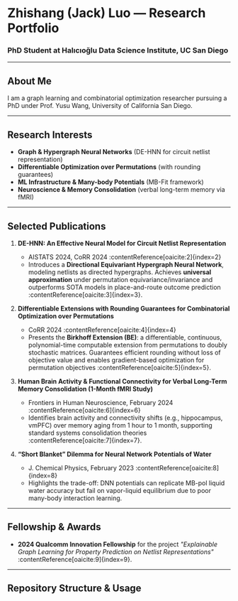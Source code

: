 # Zhishang (Jack) Luo — Research Portfolio

### PhD Student at Halıcıoğlu Data Science Institute, UC San Diego

---

##  About Me

I am a graph learning and combinatorial optimization researcher pursuing a PhD under Prof. Yusu Wang, University of California San Diego.

---

##  Research Interests

- **Graph & Hypergraph Neural Networks** (DE-HNN for circuit netlist representation)  
- **Differentiable Optimization over Permutations** (with rounding guarantees)  
- **ML Infrastructure & Many-body Potentials** (MB-Fit framework)  
- **Neuroscience & Memory Consolidation** (verbal long-term memory via fMRI)

---

##  Selected Publications

1. **DE-HNN: An Effective Neural Model for Circuit Netlist Representation**  
   - AISTATS 2024, CoRR 2024 :contentReference[oaicite:2]{index=2}  
   - Introduces a **Directional Equivariant Hypergraph Neural Network**, modeling netlists as directed hypergraphs. Achieves **universal approximation** under permutation equivariance/invariance and outperforms SOTA models in place-and-route outcome prediction :contentReference[oaicite:3]{index=3}.

2. **Differentiable Extensions with Rounding Guarantees for Combinatorial Optimization over Permutations**  
   - CoRR 2024 :contentReference[oaicite:4]{index=4}  
   - Presents the **Birkhoff Extension (BE)**: a differentiable, continuous, polynomial-time computable extension from permutations to doubly stochastic matrices. Guarantees efficient rounding without loss of objective value and enables gradient-based optimization for permutation objectives :contentReference[oaicite:5]{index=5}.

3. **Human Brain Activity & Functional Connectivity for Verbal Long-Term Memory Consolidation (1-Month fMRI Study)**  
   - Frontiers in Human Neuroscience, February 2024 :contentReference[oaicite:6]{index=6}  
   - Identifies brain activity and connectivity shifts (e.g., hippocampus, vmPFC) over memory aging from 1 hour to 1 month, supporting standard systems consolidation theories :contentReference[oaicite:7]{index=7}.

4. **“Short Blanket” Dilemma for Neural Network Potentials of Water**  
   - J. Chemical Physics, February 2023 :contentReference[oaicite:8]{index=8}  
   - Highlights the trade-off: DNN potentials can replicate MB-pol liquid water accuracy but fail on vapor-liquid equilibrium due to poor many-body interaction learning.

---

##  Fellowship & Awards

- **2024 Qualcomm Innovation Fellowship** for the project *"Explainable Graph Learning for Property Prediction on Netlist Representations"* :contentReference[oaicite:9]{index=9}.

---

##  Repository Structure & Usage



